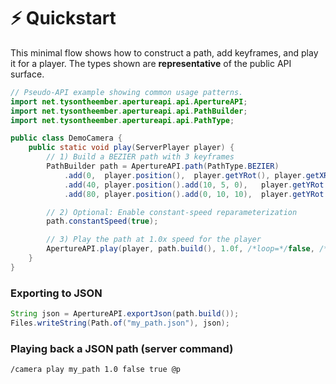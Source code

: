 # ⚡ Quickstart

This minimal flow shows how to construct a path, add keyframes, and play it for a player. The types shown are **representative** of the public API surface.

```java
// Pseudo-API example showing common usage patterns.
import net.tysontheember.apertureapi.api.ApertureAPI;
import net.tysontheember.apertureapi.api.PathBuilder;
import net.tysontheember.apertureapi.api.PathType;

public class DemoCamera {
    public static void play(ServerPlayer player) {
        // 1) Build a BEZIER path with 3 keyframes
        PathBuilder path = ApertureAPI.path(PathType.BEZIER)
            .add(0,  player.position(),  player.getYRot(), player.getXRot())
            .add(40, player.position().add(10, 5, 0),   player.getYRot()+30, player.getXRot()-5)
            .add(80, player.position().add(0, 10, 10),  player.getYRot()+80, player.getXRot());

        // 2) Optional: Enable constant-speed reparameterization
        path.constantSpeed(true);

        // 3) Play the path at 1.0x speed for the player
        ApertureAPI.play(player, path.build(), 1.0f, /*loop=*/false, /*autoReset=*/true);
    }
}
```

### Exporting to JSON
```java
String json = ApertureAPI.exportJson(path.build());
Files.writeString(Path.of("my_path.json"), json);
```

### Playing back a JSON path (server command)
```text
/camera play my_path 1.0 false true @p
```
